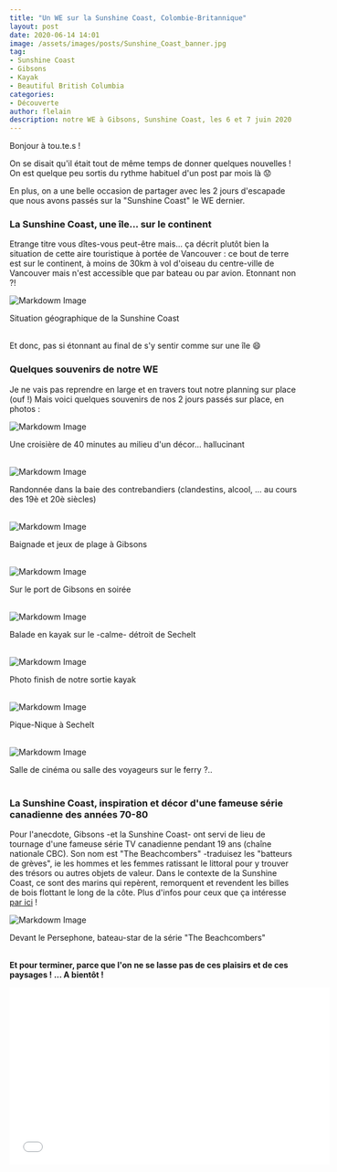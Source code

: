 ```yaml
---
title: "Un WE sur la Sunshine Coast, Colombie-Britannique"
layout: post
date: 2020-06-14 14:01
image: /assets/images/posts/Sunshine_Coast_banner.jpg
tag:
- Sunshine Coast
- Gibsons
- Kayak
- Beautiful British Columbia
categories:
- Découverte
author: flelain
description: notre WE à Gibsons, Sunshine Coast, les 6 et 7 juin 2020
---
```


Bonjour à tou.te.s !

On se disait qu'il était tout de même temps de donner quelques nouvelles ! On est quelque peu sortis du rythme habituel d'un post par mois là :worried:

En plus, on a une belle occasion de partager avec les 2 jours d'escapade que nous avons passés sur la "Sunshine Coast" le WE dernier.

### La Sunshine Coast, une île... sur le continent
Etrange titre vous dîtes-vous peut-être mais... ça décrit plutôt bien la situation de cette aire touristique à portée de Vancouver : ce bout de terre est sur le continent, à moins de 30km à vol d'oiseau du centre-ville de Vancouver mais n'est accessible que par bateau ou par avion. Etonnant non ?!

![Markdowm Image](/assets/images/posts/Sunshine_Coast_map.jpg)
<figcaption class="caption">Situation géographique de la Sunshine Coast</figcaption>
<br>

Et donc, pas si étonnant au final de s'y sentir comme sur une île :smile:

### Quelques souvenirs de notre WE
Je ne vais pas reprendre en large et en travers tout notre planning sur place (ouf !) Mais voici quelques souvenirs de nos 2 jours passés sur place, en photos :

![Markdowm Image](/assets/images/posts/BC_Ferries_to_Gibsons.jpeg)
<figcaption class="caption">Une croisière de 40 minutes au milieu d'un décor... hallucinant</figcaption>
<br>

![Markdowm Image](/assets/images/posts/Smugglers_cove.jpg)
<figcaption class="caption">Randonnée dans la baie des contrebandiers (clandestins, alcool, ... au cours des 19è et 20è siècles)</figcaption>
<br>

![Markdowm Image](/assets/images/posts/bath_Gibsons.jpg)
<figcaption class="caption">Baignade et jeux de plage à Gibsons</figcaption>
<br>

![Markdowm Image](/assets/images/posts/harbour_Gibsons.jpg)
<figcaption class="caption">Sur le port de Gibsons en soirée</figcaption>
<br>

![Markdowm Image](/assets/images/posts/Sechelt_kayak_1.jpg)
<figcaption class="caption">Balade en kayak sur le -calme- détroit de Sechelt</figcaption>
<br>

![Markdowm Image](/assets/images/posts/Sechelt_kayak_end.jpg)
<figcaption class="caption">Photo finish de notre sortie kayak</figcaption>
<br>

![Markdowm Image](/assets/images/posts/picnic_Sechelt.jpg)
<figcaption class="caption">Pique-Nique à Sechelt</figcaption>
<br>

![Markdowm Image](/assets/images/posts/BC_Ferries_from_Gibsons.jpg)
<figcaption class="caption">Salle de cinéma ou salle des voyageurs sur le ferry ?..</figcaption>
<br>

### La Sunshine Coast, inspiration et décor d'une fameuse série canadienne des années 70-80
Pour l'anecdote, Gibsons -et la Sunshine Coast- ont servi de lieu de tournage d'une fameuse série TV canadienne pendant 19 ans (chaîne nationale CBC). Son nom est "The Beachcombers" -traduisez les "batteurs de grèves", ie les hommes et les femmes ratissant le littoral pour y trouver des trésors ou autres objets de valeur. Dans le contexte de la Sunshine Coast, ce sont des marins qui repèrent, remorquent et revendent les billes de bois flottant le long de la côte. Plus d'infos pour ceux que ça intéresse [par ici](https://www.cbc.ca/archives/it-wasn-t-easy-being-a-real-life-beachcomber-1.5487196) !

![Markdowm Image](/assets/images/posts/Persephone_Gibsons.jpg)
<figcaption class="caption">Devant le Persephone, bateau-star de la série "The Beachcombers"</figcaption>
<br>

**Et pour terminer, parce que l'on ne se lasse pas de ces plaisirs et de ces paysages ! ... A bientôt !**

<iframe width="560" height="310" src="/assets/videos/kayak_Sechelt.mp4" frameborder="0" allowfullscreen preload="none"></iframe>
<br>